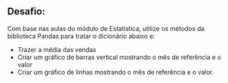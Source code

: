 ## Desafio:

Com base nas aulas do módulo de Estatística, utilize os métodos da biblioteca Pandas para tratar o dicionário abaixo e:

- Trazer a média das vendas
- Criar um gráfico de barras vertical mostrando o mês de referência e o valor
- Criar um gráfico de linhas mostrando o mês de referência e o valor.
